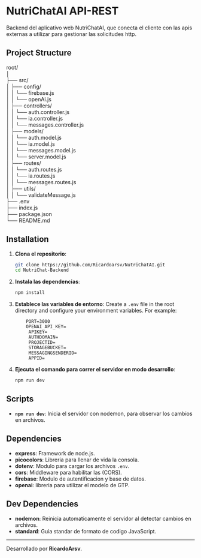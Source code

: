 # NutriChatAI API-REST

Backend del aplicativo web NutriChatAI, que conecta el cliente con las apis externas a utilizar para gestionar las solicitudes http.

## Project Structure

root/  
│  
├── src/  
│ ├── config/  
│ │ └── firebase.js  
│ │ └── openAi.js  
│ ├── controllers/  
│ │ └── auth.controller.js  
│ │ └── ia.controller.js  
│ │ └── messages.controller.js  
│ ├── models/  
│ │ └── auth.model.js  
│ │ └── ia.model.js  
│ │ └── messages.model.js  
│ │ └── server.model.js  
│ ├── routes/  
│ │ └── auth.routes.js  
│ │ └── ia.routes.js  
│ │ └── messages.routes.js  
│ ├── utils/  
│ │ └── validateMessage.js  
├── .env  
├── index.js  
├── package.json  
└── README.md

## Installation

1. **Clona el repositorio**:

   ```bash
   git clone https://github.com/Ricardoarsv/NutriChatAI.git
   cd NutriChat-Backend
   ```

2. **Instala las dependencias**:

   ```bash
   npm install
   ```

3. **Establece las variables de entorno**:
   Create a `.env` file in the root directory and configure your environment variables. For example:

   ```env
       PORT=3000
       OPENAI_API_KEY=
        APIKEY=
        AUTHDOMAIN=
        PROJECTID=
        STORAGEBUCKET=
        MESSAGINGSENDERID=
        APPID=
   ```

4. **Ejecuta el comando para correr el servidor en modo desarrollo**:
   ```bash
   npm run dev
   ```

## Scripts

- **`npm run dev`**: Inicia el servidor con nodemon, para observar los cambios en archivos.

## Dependencies

- **express**: Framework de node.js.
- **picocolors**: Libreria para llenar de vida la consola.
- **dotenv**: Modulo para cargar los archivos `.env`.
- **cors**: Middleware para habilitar las (CORS).
- **firebase**: Modulo de autentificacion y base de datos.
- **openai**: libreria para utilizar el modelo de GTP.

## Dev Dependencies

- **nodemon**: Reinicia automaticamente el servidor al detectar cambios en archivos.
- **standard**: Guia standar de formato de codigo JavaScript.

---

Desarrollado por **RicardoArsv**.
